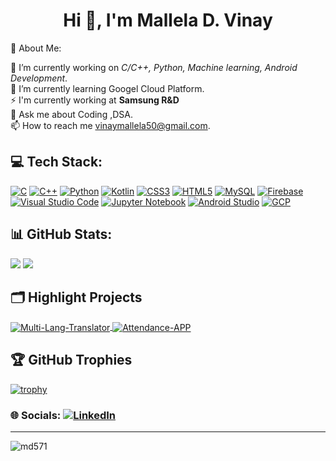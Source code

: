 # <h1 align="center">Hi 👋, I'm Mallela D. Vinay</h1>
💫 About Me:

🔭 I’m currently working on *C/C++, Python, Machine learning, Android Development*.<br>
🌱 I’m currently learning Googel Cloud Platform.<br>
⚡ I'm currently working at **Samsung R&D** <br>
💬 Ask me about Coding ,DSA.<br>
📫 How to reach me vinaymallela50@gmail.com.

## 💻 Tech Stack:
[![C](https://img.shields.io/badge/c-%2300599C.svg?style=plastic&logo=c&logoColor=white)](https://www.cprogramming.com/) [![C++](https://img.shields.io/badge/c++-%2300599C.svg?style=plastic&logo=c%2B%2B&logoColor=white)](https://www.w3schools.com/cpp/) [![Python](https://img.shields.io/badge/python-3670A0?style=plastic&logo=python&logoColor=ffdd54)](https://www.python.org) [![Kotlin](https://img.shields.io/badge/kotlin-%237F52FF.svg?style=plastic&logo=kotlin&logoColor=white)](https://kotlinlang.org) [![CSS3](https://img.shields.io/badge/css3-%231572B6.svg?style=plastic&logo=css3&logoColor=white)](https://www.w3schools.com/css/) [![HTML5](https://img.shields.io/badge/html5-%23E34F26.svg?style=plastic&logo=html5&logoColor=white)](https://www.w3.org/html/) 
[![MySQL](https://img.shields.io/badge/MySQL-%2300f.svg?style=plastic&logo=mysql&logoColor=white)](https://www.mysql.com/) [![Firebase](https://img.shields.io/badge/Firebase-039BE5?style=plastic&logo=Firebase&logoColor=white)](https://firebase.google.com/) [![Visual Studio Code](https://img.shields.io/badge/VS%20Code-0078d7.svg?style=plastic&logo=visual-studio-code&logoColor=white)](https://code.visualstudio.com/) [![Jupyter Notebook](https://img.shields.io/badge/jupyter-%23FA0F00.svg?style=plastic&logo=jupyter&logoColor=white)](https://jupyter.org/) [![Android Studio](https://img.shields.io/badge/Android%20Studio-3DDC84.svg?style=plastic&logo=android-studio&logoColor=white)](https://developer.android.com) [![GCP](https://img.shields.io/badge/GCP-%234285F4.svg?style=plastic&logo=google-cloud&logoColor=white)](https://cloud.google.com/)

## 📊 GitHub Stats:
![](https://github-readme-stats.vercel.app/api?username=MD571&theme=blue-green&hide_border=false&include_all_commits=false&count_private=false)
![](https://github-readme-stats.vercel.app/api/top-langs/?username=MD571&theme=blue-green&hide_border=false&include_all_commits=false&count_private=false&layout=compact)

## 🗂️ Highlight Projects

<a href="https://github.com/MD571/Multi-Lang-Translator">
  <img align="center" src="https://github-readme-stats.vercel.app/api/pin/?username=MD571&repo=Multi-Lang-Translator&show_icons=true&line_height=27&title_color=6aa6f8&text_color=8a919a&icon_color=6aa6f8&bg_color=22272e" alt="Multi-Lang-Translator" />
</a>

<a href="https://github.com/MD571/Attendance-APP">
  <img align="center" src="https://github-readme-stats.vercel.app/api/pin/?username=MD571&repo=Attendance-APP&show_icons=true&line_height=27&title_color=6aa6f8&text_color=8a919a&icon_color=6aa6f8&bg_color=22272e" alt="Attendance-APP" />
</a>

## 🏆 GitHub Trophies

[![trophy](https://github-profile-trophy.vercel.app/?username=MD571&theme=nord&column=7)](https://github.com/MD571/github-profile-trophy)

### 🌐 Socials: [![LinkedIn](https://img.shields.io/badge/LinkedIn-%230077B5.svg?style=plastic&logo=linkedin&logoColor=white)](https://linkedin.com/in/https://www.linkedin.com/in/vinay-mallela-07bb8a119/) 

---


<p align="left"> <img src="https://komarev.com/ghpvc/?username=md571&label=Profile%20views&color=0e75b6&style=flat" alt="md571" /> </p>
